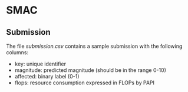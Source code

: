 # SMAC

## Submission

The file *submission.csv* contains a sample submission with the following columns:

- key: unique identifier
- magnitude: predicted magnitude (should be in the range 0-10)
- affected: binary label (0-1)
- flops: resource consumption expressed in FLOPs by PAPI
